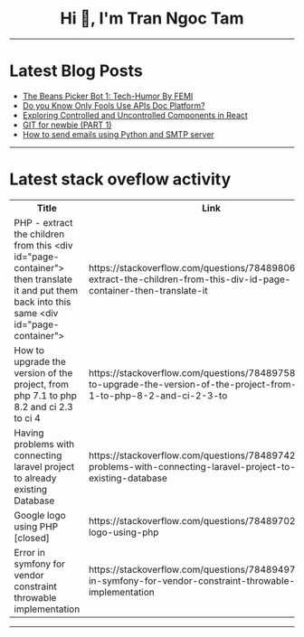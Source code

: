 <h1 align="center">Hi 👋, I'm Tran Ngoc Tam</h1>

---

# Latest Blog Posts 
<!-- BLOG-POST-LIST:START -->
- [The Beans Picker Bot 1: Tech-Humor By FEMI](https://dev.to/femolacaster/the-beans-picker-bot-1-tech-humor-by-femi-42o1)
- [Do you Know Only Fools Use APIs Doc Platform?](https://dev.to/scofieldidehen/do-you-know-only-fools-use-apis-doc-platform-2afg)
- [Exploring Controlled and Uncontrolled Components in React](https://dev.to/nikuwadaskar/exploring-controlled-and-uncontrolled-components-in-react-24gl)
- [GIT for newbie &lpar;PART 1&rpar;](https://dev.to/arunkrish11/git-for-newbie-part-1-1l8b)
- [How to send emails using Python and SMTP server](https://dev.to/anuragrana/how-to-send-emails-using-python-and-smtp-server-37ki)
<!-- BLOG-POST-LIST:END -->

---

# Latest stack oveflow activity
<table>
  <tr><th>Title</th><th>Link</th></tr>
  <!-- STACKOVERFLOW:START --><tr><td>PHP - extract the children from this &lt;div id=&quot;page-container&quot;&gt; then translate it and put them back into this same &lt;div id=&quot;page-container&quot;&gt;</td><td>https://stackoverflow.com/questions/78489806/php-extract-the-children-from-this-div-id-page-container-then-translate-it</td></tr><tr><td>How to upgrade the version of the project, from php 7.1 to php 8.2 and ci 2.3 to ci 4</td><td>https://stackoverflow.com/questions/78489758/how-to-upgrade-the-version-of-the-project-from-php-7-1-to-php-8-2-and-ci-2-3-to</td></tr><tr><td>Having problems with connecting laravel project to already existing Database</td><td>https://stackoverflow.com/questions/78489742/having-problems-with-connecting-laravel-project-to-already-existing-database</td></tr><tr><td>Google logo using PHP [closed]</td><td>https://stackoverflow.com/questions/78489702/google-logo-using-php</td></tr><tr><td>Error in symfony for vendor constraint throwable implementation</td><td>https://stackoverflow.com/questions/78489497/error-in-symfony-for-vendor-constraint-throwable-implementation</td></tr><!-- STACKOVERFLOW:END -->
</table>

---


